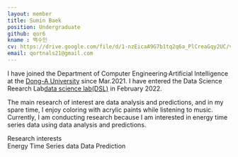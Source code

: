 ```yaml
---
layout: member
title: Sumin Baek
position: Undergraduate
github: qor6
kname : 백수민
cv: https://drive.google.com/file/d/1-nzEicaA9G7b1tq2q6a_PlCreaGqy2UC/view?usp=sharing, Sumin Baek CV
email: qortnals21@gmail.com
---
```


I have joined the Department of Computer Engineering·Artificial Intelligence at the [Dong-A University](https://english.donga.ac.kr/sites/english/index.do) since Mar.2021.
I have entered the Data Science Reearch Lab[data science lab(DSL)](https://www.datasciencelabs.org/) in February 2022.

The main research of interest are data analysis and predictions, and in my spare time, I enjoy coloring with acrylic paints while listening to music. Currently, I am conducting research because I am interested in energy time series data using data analysis and predictions.


<div class="head">Research interests</div>
<span class="badge badge-info">Energy Time Series data</span>
<span class="badge badge-danger">Data Prediction</span>

